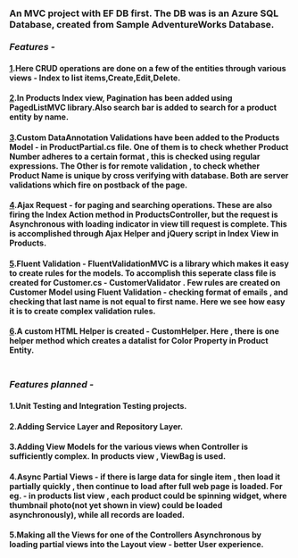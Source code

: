 ### An MVC project with EF DB first. The DB was is an Azure SQL Database, created from Sample AdventureWorks Database.<br/><br/>*Features -*
#### [1](https://github.com/VijayIyer/MVCPractice/blob/master/MVCPractice/Controllers/ProductsController.cs).Here CRUD operations are done on a few of the entities through various views - Index to list items,Create,Edit,Delete. 
#### [2](https://github.com/VijayIyer/MVCPractice/blob/master/MVCPractice/Views/Products/Index.cshtml).In Products Index view, Pagination has been added using PagedListMVC library.Also search bar is added to search for a product entity by name.
#### [3](https://github.com/VijayIyer/MVCPractice/blob/master/MVCPractice/ProductPartial.cs).Custom DataAnnotation Validations have been added to the Products Model  - in ProductPartial.cs file. One of them is to check whether Product Number adheres to a certain format , this is checked using regular expressions. The Other is for remote validation , to check whether Product Name is unique by cross verifying with database. Both are server validations which fire on postback of the page.
#### [4](https://github.com/VijayIyer/MVCPractice/blob/master/MVCPractice/Views/Products/ProductsTable.cshtml).Ajax Request - for paging and searching operations. These are also firing the Index Action method in ProductsController, but the request is Asynchronous with loading indicator in view till request is complete. This is accomplished through Ajax Helper and jQuery script in Index View in Products.
#### [5](https://github.com/VijayIyer/MVCPractice/blob/master/MVCPractice/CustomerValidator.cs).Fluent Validation - FluentValidationMVC is a library which makes it easy to create rules for the models. To accomplish this seperate class file is created for Customer.cs - CustomerValidator . Few rules are created on Customer Model using Fluent Validation - checking format of emails , and checking that last name is not equal to first name. Here we see how easy it is to create complex validation rules.
#### [6](https://github.com/VijayIyer/MVCPractice/blob/master/MVCPractice/CustomHelpers/CustomHelpers.cs).A custom HTML Helper is created - CustomHelper. Here , there is one helper method which creates a datalist for Color Property in Product Entity.
### <br/>*Features planned -*
#### 1.Unit Testing and Integration Testing projects.
#### 2.Adding Service Layer and Repository Layer.
#### 3.Adding View Models for the various views when Controller is sufficiently complex. In products view , ViewBag is used.
#### 4.Async Partial Views - if there is large data for single item , then load it partially quickly , then continue to load after full web page is loaded. For eg.  - in products list view , each product could be spinning widget, where thumbnail photo(not yet shown in view) could be loaded asynchronously), while all records are loaded.
#### 5.Making all the Views for one of the Controllers Asynchronous by loading partial views into the Layout view - better User experience. 

